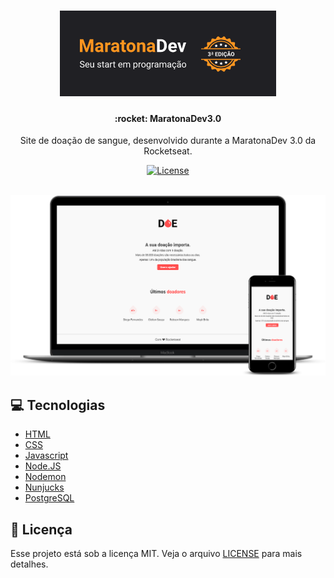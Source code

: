 <h1 align="center">
  <img src="logo.png" alt="logo" >

</h1>
<h4 align="center">
  :rocket: MaratonaDev3.0
</h4>

<p align="center">Site de doação de sangue, desenvolvido durante a MaratonaDev 3.0 da Rocketseat.</p>

<p align="center">
  <a href="https://opensource.org/licenses/MIT">
    <img alt="License" src="https://img.shields.io/badge/license-MIT-%23F8952D">
  </a>
</p>

<br>

<div>
  <img src="screenshot.png" alt="screenshot" >
</div>

## :computer: Tecnologias
- [HTML](https://devdocs.io/html/)
- [CSS](https://devdocs.io/css/)
- [Javascript](https://devdocs.io/javascript/)
- [Node.JS](https://nodejs.org/en/)
- [Nodemon](https://nodemon.io/)
- [Nunjucks](https://mozilla.github.io/nunjucks/)
- [PostgreSQL](https://www.postgresql.org/)

## :memo: Licença

Esse projeto está sob a licença MIT. Veja o arquivo [LICENSE](/LICENSE) para mais detalhes.
